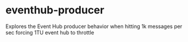 # eventhub-producer
Explores the Event Hub producer behavior when hitting 1k messages per sec forcing 1TU event hub to throttle
